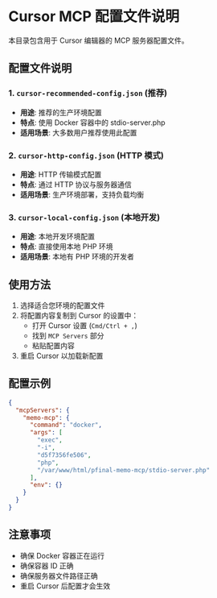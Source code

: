# Cursor MCP 配置文件说明

本目录包含用于 Cursor 编辑器的 MCP 服务器配置文件。

## 配置文件说明

### 1. `cursor-recommended-config.json` (推荐)
- **用途**: 推荐的生产环境配置
- **特点**: 使用 Docker 容器中的 stdio-server.php
- **适用场景**: 大多数用户推荐使用此配置

### 2. `cursor-http-config.json` (HTTP 模式)
- **用途**: HTTP 传输模式配置
- **特点**: 通过 HTTP 协议与服务器通信
- **适用场景**: 生产环境部署，支持负载均衡

### 3. `cursor-local-config.json` (本地开发)
- **用途**: 本地开发环境配置
- **特点**: 直接使用本地 PHP 环境
- **适用场景**: 本地有 PHP 环境的开发者

## 使用方法

1. 选择适合您环境的配置文件
2. 将配置内容复制到 Cursor 的设置中：
   - 打开 Cursor 设置 (`Cmd/Ctrl + ,`)
   - 找到 `MCP Servers` 部分
   - 粘贴配置内容
3. 重启 Cursor 以加载新配置

## 配置示例

```json
{
  "mcpServers": {
    "memo-mcp": {
      "command": "docker",
      "args": [
        "exec",
        "-i",
        "d5f7356fe506",
        "php",
        "/var/www/html/pfinal-memo-mcp/stdio-server.php"
      ],
      "env": {}
    }
  }
}
```

## 注意事项

- 确保 Docker 容器正在运行
- 确保容器 ID 正确
- 确保服务器文件路径正确
- 重启 Cursor 后配置才会生效
